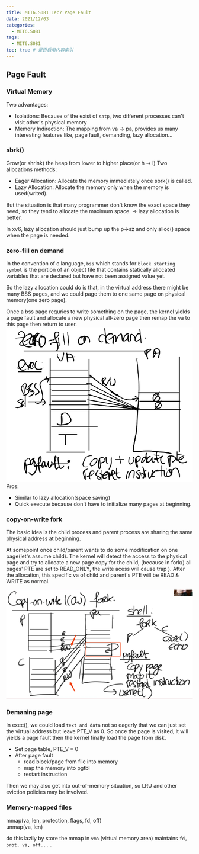 ```yaml
---
title: MIT6.S081 Lec7 Page Fault
data: 2021/12/03
categories:
  - MIT6.S081
tags:
  - MIT6.S081
toc: true # 是否启用内容索引
---
```


## Page Fault

### Virtual Memory
Two advantages:  
* Isolations: Because of the exist of `satp`, two different processes can't visit other's physical memory
* Memory Indirection: The mapping from va -> pa, provides us many interesting features like, page fault, demanding, lazy allocation...

### sbrk()
Grow(or shrink) the heap from lower to higher place(or h -> l)
Two allocations methods:  
* Eager Allocation: Allocate the memory immediately once sbrk() is called.
* Lazy Allocation: Allocate the memory only when the memory is used(writed).

But the situation is that many programmer don't know the exact space they need, so they tend to allocate the maximum space. -> lazy allocation is better.  

In xv6, lazy allocation should just bump up the p->sz and only alloc() space when the page is needed.


### zero-fill on demand

In the convention of c language, `bss` which stands for `block starting symbol` is the portion of an object file that contains statically allocated variables that are declared but have not been assigned value yet.  

So the lazy allocation could do is that, in the virtual address there might be many BSS pages, and we could page them to one same page on physical memory(one zero page).

Once a bss page requries to write something on the page, the kernel yields a page fault and allocate a new physical all-zero page then remap the va to this page then return to user.
![](Image/Lec6-2.png)
Pros:
* Similar to lazy allocation(space saving)
* Quick execute because don't have to initialize many pages at beginning.

### copy-on-write fork

The basic idea is the child process and parent process are sharing the same physical address at beginning.  

At somepoint once child/parent wants to do some modification on one page(let's assume child). The kernel will detect the access to the physical page and try to allocate a new page copy for the child, (because in fork() all pages' PTE are set to READ_ONLY, the write acess will cause trap
). After the allocation, this specific va of child and parent's PTE will be READ & WRITE as normal.


![](Image/Lec6-1.png)

### Demaning page
In exec(), we could load `text and data` not so eagerly that we can just set the virtual address but leave PTE_V as 0. So once the page is visited, it will yields a page fault then the kernel finally load the page from disk.

* Set page table, PTE_V = 0
* After page fault
  * read block/page from file into memory
  * map the memory into pgtbl
  * restart instruction

Then we may also get into  out-of-memory situation, so LRU and other eviction policies may be involved.

### Memory-mapped files

mmap(va, len, protection, flags, fd, off)  
unmap(va, len) 

do this lazily by store the mmap in `vma` (virtual memory area) maintains `fd, prot, va, off...` .